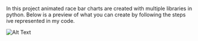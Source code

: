 In this project animated race bar charts are created with multiple libraries in python. Below is a preview of what you can create by following the steps ive represented in my code.



![Alt Text](https://j.gifs.com/XLKVVv.gif)

